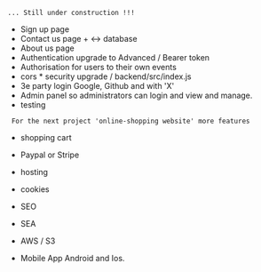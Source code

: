 ```... Still under construction !!!```

- Sign up    page
- Contact us page  + <-> database
- About us   page
- Authentication upgrade to Advanced / Bearer token
- Authorisation for users to their own events
- cors    *       security upgrade / backend/src/index.js
- 3e party login Google, Github and with 'X'
- Admin panel so administrators can login and view and manage.
- testing



``` For the next project 'online-shopping website' more features```

- shopping cart 
- Paypal or Stripe
- hosting
- cookies
- SEO
- SEA
- AWS / S3

- Mobile App Android and Ios.

